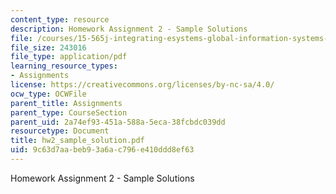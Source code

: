 ```yaml
---
content_type: resource
description: Homework Assignment 2 - Sample Solutions
file: /courses/15-565j-integrating-esystems-global-information-systems-spring-2002/9c63d7aabeb93a6ac796e410ddd8ef63_hw2_sample_solution.pdf
file_size: 243016
file_type: application/pdf
learning_resource_types:
- Assignments
license: https://creativecommons.org/licenses/by-nc-sa/4.0/
ocw_type: OCWFile
parent_title: Assignments
parent_type: CourseSection
parent_uid: 2a74ef93-451a-588a-5eca-38fcbdc039dd
resourcetype: Document
title: hw2_sample_solution.pdf
uid: 9c63d7aa-beb9-3a6a-c796-e410ddd8ef63
---
```

Homework Assignment 2 - Sample Solutions